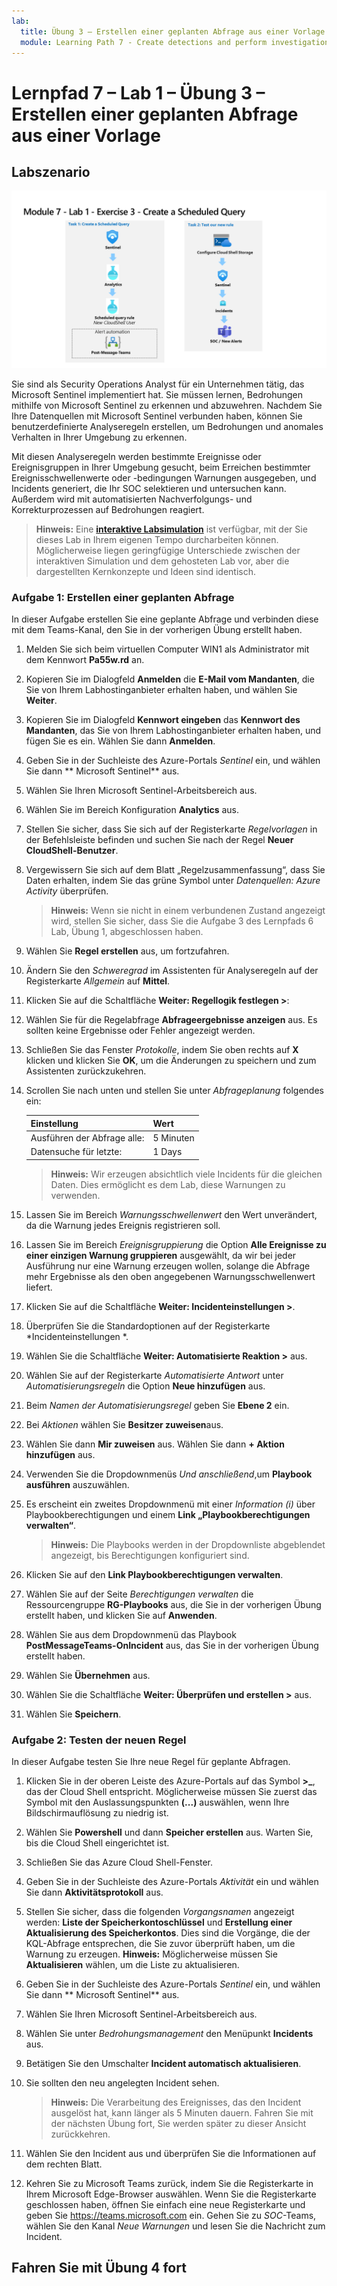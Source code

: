 ```yaml
---
lab:
  title: Übung 3 – Erstellen einer geplanten Abfrage aus einer Vorlage
  module: Learning Path 7 - Create detections and perform investigations using Microsoft Sentinel
---
```


# Lernpfad 7 – Lab 1 – Übung 3 – Erstellen einer geplanten Abfrage aus einer Vorlage

## Labszenario

![Übersicht über Lab.](../Media/SC-200-Lab_Diagrams_Mod7_L1_Ex3.png)

Sie sind als Security Operations Analyst für ein Unternehmen tätig, das Microsoft Sentinel implementiert hat. Sie müssen lernen, Bedrohungen mithilfe von Microsoft Sentinel zu erkennen und abzuwehren. Nachdem Sie Ihre Datenquellen mit Microsoft Sentinel verbunden haben, können Sie benutzerdefinierte Analyseregeln erstellen, um Bedrohungen und anomales Verhalten in Ihrer Umgebung zu erkennen.

Mit diesen Analyseregeln werden bestimmte Ereignisse oder Ereignisgruppen in Ihrer Umgebung gesucht, beim Erreichen bestimmter Ereignisschwellenwerte oder -bedingungen Warnungen ausgegeben, und Incidents generiert, die Ihr SOC selektieren und untersuchen kann. Außerdem wird mit automatisierten Nachverfolgungs- und Korrekturprozessen auf Bedrohungen reagiert.

>**Hinweis:** Eine **[interaktive Labsimulation](https://mslabs.cloudguides.com/guides/SC-200%20Lab%20Simulation%20-%20Create%20a%20scheduled%20query)** ist verfügbar, mit der Sie dieses Lab in Ihrem eigenen Tempo durcharbeiten können. Möglicherweise liegen geringfügige Unterschiede zwischen der interaktiven Simulation und dem gehosteten Lab vor, aber die dargestellten Kernkonzepte und Ideen sind identisch. 


### Aufgabe 1: Erstellen einer geplanten Abfrage

In dieser Aufgabe erstellen Sie eine geplante Abfrage und verbinden diese mit dem Teams-Kanal, den Sie in der vorherigen Übung erstellt haben.

1. Melden Sie sich beim virtuellen Computer WIN1 als Administrator mit dem Kennwort **Pa55w.rd** an.  

1. Kopieren Sie im Dialogfeld **Anmelden** die **E-Mail vom Mandanten**, die Sie von Ihrem Labhostinganbieter erhalten haben, und wählen Sie **Weiter**.

1. Kopieren Sie im Dialogfeld **Kennwort eingeben** das **Kennwort des Mandanten**, das Sie von Ihrem Labhostinganbieter erhalten haben, und fügen Sie es ein. Wählen Sie dann **Anmelden**.

1. Geben Sie in der Suchleiste des Azure-Portals *Sentinel* ein, und wählen Sie dann ** Microsoft Sentinel** aus.

1. Wählen Sie Ihren Microsoft Sentinel-Arbeitsbereich aus.

1. Wählen Sie im Bereich Konfiguration **Analytics** aus.

1. Stellen Sie sicher, dass Sie sich auf der Registerkarte *Regelvorlagen* in der Befehlsleiste befinden und suchen Sie nach der Regel **Neuer CloudShell-Benutzer**.

1. Vergewissern Sie sich auf dem Blatt „Regelzusammenfassung“, dass Sie Daten erhalten, indem Sie das grüne Symbol unter *Datenquellen: Azure Activity* überprüfen.

    >**Hinweis:** Wenn sie nicht in einem verbundenen Zustand angezeigt wird, stellen Sie sicher, dass Sie die Aufgabe 3 des Lernpfads 6 Lab, Übung 1, abgeschlossen haben.

1. Wählen Sie **Regel erstellen** aus, um fortzufahren.

1. Ändern Sie den *Schweregrad* im Assistenten für Analyseregeln auf der Registerkarte *Allgemein* auf **Mittel**.

1. Klicken Sie auf die Schaltfläche **Weiter: Regellogik festlegen >**:

1. Wählen Sie für die Regelabfrage **Abfrageergebnisse anzeigen** aus. Es sollten keine Ergebnisse oder Fehler angezeigt werden.

1. Schließen Sie das Fenster *Protokolle*, indem Sie oben rechts auf **X** klicken und klicken Sie **OK**, um die Änderungen zu speichern und zum Assistenten zurückzukehren.

1. Scrollen Sie nach unten und stellen Sie unter *Abfrageplanung* folgendes ein:

    |Einstellung|Wert|
    |---|---|
    |Ausführen der Abfrage alle:|5 Minuten|
    |Datensuche für letzte:|1 Days|

    >**Hinweis:** Wir erzeugen absichtlich viele Incidents für die gleichen Daten. Dies ermöglicht es dem Lab, diese Warnungen zu verwenden.

1. Lassen Sie im Bereich *Warnungsschwellenwert* den Wert unverändert, da die Warnung jedes Ereignis registrieren soll.

1. Lassen Sie im Bereich *Ereignisgruppierung* die Option **Alle Ereignisse zu einer einzigen Warnung gruppieren** ausgewählt, da wir bei jeder Ausführung nur eine Warnung erzeugen wollen, solange die Abfrage mehr Ergebnisse als den oben angegebenen Warnungsschwellenwert liefert.

1. Klicken Sie auf die Schaltfläche **Weiter: Incidenteinstellungen >**. 

1. Überprüfen Sie die Standardoptionen auf der Registerkarte *Incidenteinstellungen *.

1. Wählen Sie die Schaltfläche **Weiter: Automatisierte Reaktion >** aus.

1. Wählen Sie auf der Registerkarte *Automatisierte Antwort* unter *Automatisierungsregeln* die Option **Neue hinzufügen** aus.

1. Beim *Namen der Automatisierungsregel* geben Sie **Ebene 2** ein.

1. Bei *Aktionen* wählen Sie **Besitzer zuweisen**aus.

1. Wählen Sie dann **Mir zuweisen** aus. Wählen Sie dann **+ Aktion hinzufügen** aus.

1. Verwenden Sie die  Dropdownmenüs *Und anschließend*,um **Playbook ausführen** auszuwählen.

1. Es erscheint ein zweites Dropdownmenü mit einer *Information (i)* über Playbookberechtigungen und einem **Link „Playbookberechtigungen verwalten“**.

    >**Hinweis:** Die Playbooks werden in der Dropdownliste abgeblendet angezeigt, bis Berechtigungen konfiguriert sind.

1. Klicken Sie auf den **Link Playbookberechtigungen verwalten**.

1. Wählen Sie auf der Seite *Berechtigungen verwalten* die Ressourcengruppe **RG-Playbooks** aus, die Sie in der vorherigen Übung erstellt haben, und klicken Sie auf **Anwenden**.

1. Wählen Sie aus dem Dropdownmenü das Playbook **PostMessageTeams-OnIncident** aus, das Sie in der vorherigen Übung erstellt haben.

1. Wählen Sie **Übernehmen** aus.

1. Wählen Sie die Schaltfläche **Weiter: Überprüfen und erstellen >** aus.
  
1. Wählen Sie **Speichern**.


### Aufgabe 2: Testen der neuen Regel

In dieser Aufgabe testen Sie Ihre neue Regel für geplante Abfragen.

1. Klicken Sie in der oberen Leiste des Azure-Portals auf das Symbol **>_**, das der Cloud Shell entspricht. Möglicherweise müssen Sie zuerst das Symbol mit den Auslassungspunkten **(...)** auswählen, wenn Ihre Bildschirmauflösung zu niedrig ist.

1. Wählen Sie **Powershell** und dann **Speicher erstellen** aus. Warten Sie, bis die Cloud Shell eingerichtet ist.

1. Schließen Sie das Azure Cloud Shell-Fenster.

1. Geben Sie in der Suchleiste des Azure-Portals *Aktivität* ein und wählen Sie dann **Aktivitätsprotokoll** aus.

1. Stellen Sie sicher, dass die folgenden *Vorgangsnamen* angezeigt werden: **Liste der Speicherkontoschlüssel** und **Erstellung einer Aktualisierung des Speicherkontos**. Dies sind die Vorgänge, die der KQL-Abfrage entsprechen, die Sie zuvor überprüft haben, um die Warnung zu erzeugen. **Hinweis:** Möglicherweise müssen Sie **Aktualisieren** wählen, um die Liste zu aktualisieren.

1. Geben Sie in der Suchleiste des Azure-Portals *Sentinel* ein, und wählen Sie dann ** Microsoft Sentinel** aus.

1. Wählen Sie Ihren Microsoft Sentinel-Arbeitsbereich aus.

1. Wählen Sie unter *Bedrohungsmanagement* den Menüpunkt **Incidents** aus.

1. Betätigen Sie den Umschalter **Incident automatisch aktualisieren**.

1. Sie sollten den neu angelegten Incident sehen.

    >**Hinweis:** Die Verarbeitung des Ereignisses, das den Incident ausgelöst hat, kann länger als 5 Minuten dauern. Fahren Sie mit der nächsten Übung fort, Sie werden später zu dieser Ansicht zurückkehren.

1. Wählen Sie den Incident aus und überprüfen Sie die Informationen auf dem rechten Blatt.

1. Kehren Sie zu Microsoft Teams zurück, indem Sie die Registerkarte in Ihrem Microsoft Edge-Browser auswählen. Wenn Sie die Registerkarte geschlossen haben, öffnen Sie einfach eine neue Registerkarte und geben Sie https://teams.microsoft.com ein. Gehen Sie zu *SOC*-Teams, wählen Sie den Kanal *Neue Warnungen* und lesen Sie die Nachricht zum Incident.


## Fahren Sie mit Übung 4 fort
